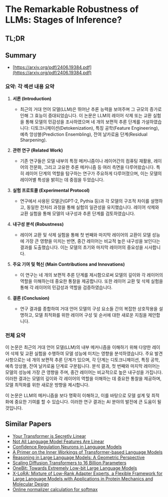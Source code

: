 # The Remarkable Robustness of LLMs: Stages of Inference?
## TL;DR
## Summary
- [https://arxiv.org/pdf/2406.19384.pdf](https://arxiv.org/pdf/2406.19384.pdf)

### 요약: 각 섹션 내용 요약

1. **서론 (Introduction)**
   - 최근의 거대 언어 모델(LLM)은 뛰어난 추론 능력을 보여주며 그 규모의 증가로 인해 그 효능이 증대되었습니다. 이 논문은 LLM의 레이어 삭제 또는 교환 실험을 통해 모델의 민감성을 조사하였으며 네 개의 보편적 추론 단계를 가설하였습니다: 디토크니제이션(Detokenization), 특징 공학(Feature Engineering), 예측 앙상블(Prediction Ensembling), 잔여 날카로움 단계(Residual Sharpening).

2. **관련 연구 (Related Work)**
   - 기존 연구들은 모델 내부의 특정 메커니즘이나 레이어간의 컴퓨팅 재활용, 레이어의 전문화, 그리고 고유한 추론 메커니즘 등 여러 측면을 다루어왔습니다. 특히 레이어 단계의 역할을 탐구하는 연구가 주요하게 다루어졌으며, 이는 모델의 레이어별 특성을 밝히는 데 중점을 두었습니다.

3. **실험 프로토콜 (Experimental Protocol)**
   - 연구에서 사용된 모델군(GPT-2, Pythia 등)과 각 모델의 구조적 차이를 설명하고, 동일한 전처리 과정을 통해 실험의 일관성을 유지했습니다. 레이어 삭제와 교환 실험을 통해 모델의 내구성과 추론 단계를 검토하였습니다.

4. **내구성 분석 (Robustness)**
   - 레이어 교환 및 삭제 실험을 통해 첫 번째와 마지막 레이어의 교환이 모델 성능에 가장 큰 영향을 미치는 반면, 중간 레이어는 비교적 높은 내구성을 보인다는 결과를 도출했습니다. 이는 모델의 초기와 마지막 레이어의 중요성을 시사합니다.

5. **주요 기여 및 혁신 (Main Contributions and Innovations)**
   - 이 연구는 네 개의 보편적 추론 단계를 제시함으로써 모델의 깊이와 각 레이어의 역할을 이해하는데 중요한 통찰을 제공합니다. 또한 레이어 교환 및 삭제 실험을 통해 각 레이어의 민감성과 역할을 검증하였습니다.

6. **결론 (Conclusion)**
   - 연구 결과를 종합하여 거대 언어 모델의 구성 요소들 간의 복잡한 상호작용을 설명하고, 모델 최적화를 위한 레이어 구성 및 순서에 대한 새로운 지침을 제안합니다.

### 전체 요약

이 논문은 최근의 거대 언어 모델(LLM)의 내부 메커니즘을 이해하기 위해 다양한 레이어 삭제 및 교환 실험을 수행하여 모델 성능에 미치는 영향을 분석하였습니다. 주요 발견사항으로는 네 개의 보편적 추론 단계가 있으며, 각 단계는 디토크니제이션, 특징 공학, 예측 앙상블, 잔여 날카로움 단계로 구분됩니다. 분석 결과, 첫 번째와 마지막 레이어는 모델의 성능에 가장 큰 영향을 주며, 중간 레이어는 비교적으로 높은 내구성을 가집니다. 이러한 결과는 모델의 깊이와 각 레이어의 역할을 이해하는 데 중요한 통찰을 제공하며, 모델 최적화를 위한 새로운 방향을 제시합니다. 

이 논문은 LLM의 메커니즘을 보다 명확히 이해하고, 이를 바탕으로 모델 설계 및 최적화에 중요한 기여를 할 수 있습니다. 이러한 연구 결과는 AI 분야의 발전에 큰 도움이 될 것입니다.

## Similar Papers
- [Your Transformer is Secretly Linear](2405.12250.md)
- [Not All Language Model Features Are Linear](2405.14860.md)
- [Confidence Regulation Neurons in Language Models](2406.16254.md)
- [A Primer on the Inner Workings of Transformer-based Language Models](2405.00208.md)
- [Reasoning in Large Language Models: A Geometric Perspective](2407.02678.md)
- [Scaling Diffusion Transformers to 16 Billion Parameters](2407.11633.md)
- [OneBit: Towards Extremely Low-bit Large Language Models](2402.11295.md)
- [X-LoRA: Mixture of Low-Rank Adapter Experts, a Flexible Framework for Large Language Models with Applications in Protein Mechanics and Molecular Design](2402.07148.md)
- [Online normalizer calculation for softmax](1805.02867.md)
